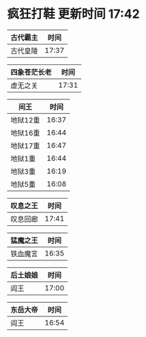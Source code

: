 # 疯狂打鞋 更新时间 17:42

| 古代霸主   | 时间    |
|--------|-------|
| 古代皇陵 | 17:37 |

| 四象苍茫长老   | 时间    |
|--------|-------|
| 虚无之关 | 17:31 |

| 间王   | 时间    |
|--------|-------|
| 地狱12重 | 16:37 |
| 地狱16重 | 16:44 |
| 地狱17重 | 16:47 |
| 地狱1重 | 16:44 |
| 地狱3重 | 16:19 |
| 地狱5重 | 16:08 |

| 叹息之王   | 时间    |
|--------|-------|
| 叹息回廊 | 17:41 |

| 猛魔之王   | 时间    |
|--------|-------|
| 铁血魔言 | 16:35 |

| 后土娘娘   | 时间    |
|--------|-------|
| 阎王 | 17:00 |

| 东岳大帝   | 时间    |
|--------|-------|
| 阎王 | 16:54 |